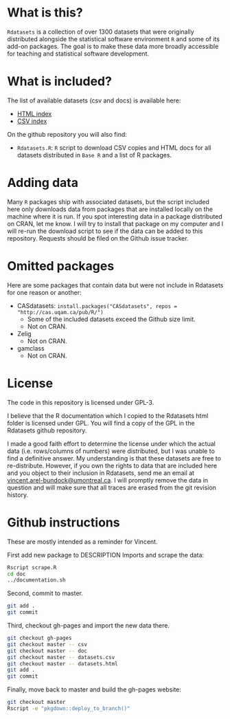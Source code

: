 
# What is this?

`Rdatasets` is a collection of over 1300 datasets that were originally distributed alongside the statistical software environment `R` and some of its add-on packages. The goal is to make these data more broadly accessible for teaching and statistical software development. 

# What is included?

The list of available datasets (csv and docs) is available here: 

+ [HTML index](https://vincentarelbundock.github.io/Rdatasets/articles/data.html)
+ [CSV index](https://raw.githubusercontent.com/vincentarelbundock/Rdatasets/master/datasets.csv)

On the github repository you will also find: 

* `Rdatasets.R`: `R` script to download CSV copies and HTML docs for all datasets distributed in `Base R` and a list of R packages. 

# Adding data

Many `R` packages ship with associated datasets, but the script included here only downloads data from packages that are installed locally on the machine where it is run. If you spot interesting data in a package distributed on CRAN, let me know. I will try to install that package on my computer and I will re-run the download script to see if the data can be added to this repository. Requests should be filed on the Github issue tracker.  

# Omitted packages

Here are some packages that contain data but were not include in Rdatasets for one reason or another:

* CASdatasets: `install.packages("CASdatasets", repos = "http://cas.uqam.ca/pub/R/")`
    - Some of the included datasets exceed the Github size limit.
    - Not on CRAN.
* Zelig
    - Not on CRAN.
* gamclass
    - Not on CRAN.

# License

The code in this repository is licensed under GPL-3.

I believe that the R documentation which I copied to the Rdatasets html folder is licensed under GPL. You will find a copy of the GPL in the Rdatasets github repository. 

I made a good faith effort to determine the license under which the actual data (i.e. rows/columns of numbers) were distributed, but I was unable to find a definitive answer. My understanding is that these datasets are free to re-distribute. However, if you own the rights to data that are included here and you object to their inclusion in Rdatasets, send me an email at vincent.arel-bundock@umontreal.ca. I will promptly remove the data in question and will make sure that all traces are erased from the git revision history.

# Github instructions

These are mostly intended as a reminder for Vincent.

First add new package to DESCRIPTION Imports and scrape the data:

```bash
Rscript scrape.R
cd doc
../documentation.sh
```

Second, commit to master.

```bash
git add .
git commit
```

Third, checkout gh-pages and import the new data there.

```bash
git checkout gh-pages
git checkout master -- csv
git checkout master -- doc
git checkout master -- datasets.csv
git checkout master -- datasets.html
git add .
git commit
```

Finally, move back to master and build the gh-pages website:

```bash
git checkout master
Rscript -e "pkgdown::deploy_to_branch()"
```
